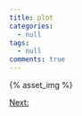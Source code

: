 ```yaml
---
title: plot
categories:
  - null
tags:
  - null
comments: true
---
```



{% asset_img   %}


[Next: ]()
